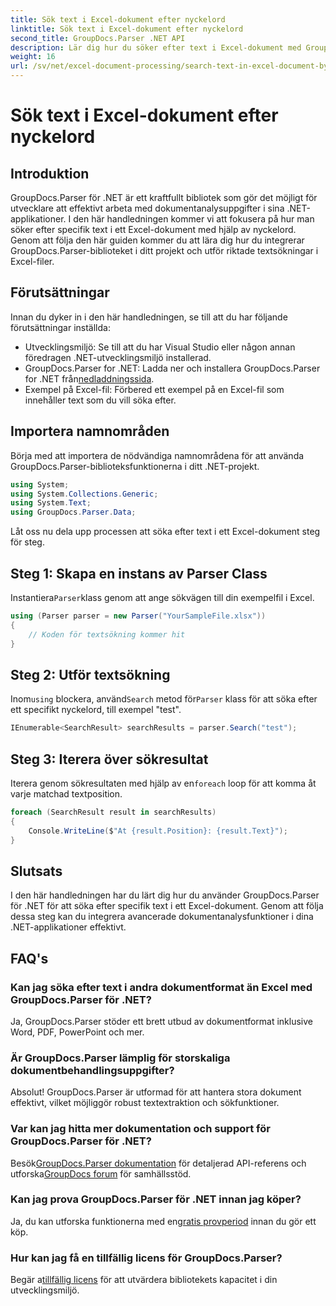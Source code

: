 ```yaml
---
title: Sök text i Excel-dokument efter nyckelord
linktitle: Sök text i Excel-dokument efter nyckelord
second_title: GroupDocs.Parser .NET API
description: Lär dig hur du söker efter text i Excel-dokument med GroupDocs.Parser för .NET. Integrera avancerade textsökningsfunktioner i dina .NET-applikationer.
weight: 16
url: /sv/net/excel-document-processing/search-text-in-excel-document-by-keyword/
---
```


# Sök text i Excel-dokument efter nyckelord

## Introduktion
GroupDocs.Parser för .NET är ett kraftfullt bibliotek som gör det möjligt för utvecklare att effektivt arbeta med dokumentanalysuppgifter i sina .NET-applikationer. I den här handledningen kommer vi att fokusera på hur man söker efter specifik text i ett Excel-dokument med hjälp av nyckelord. Genom att följa den här guiden kommer du att lära dig hur du integrerar GroupDocs.Parser-biblioteket i ditt projekt och utför riktade textsökningar i Excel-filer.
## Förutsättningar
Innan du dyker in i den här handledningen, se till att du har följande förutsättningar inställda:
- Utvecklingsmiljö: Se till att du har Visual Studio eller någon annan föredragen .NET-utvecklingsmiljö installerad.
-  GroupDocs.Parser for .NET: Ladda ner och installera GroupDocs.Parser for .NET från[nedladdningssida](https://releases.groupdocs.com/parser/net/).
- Exempel på Excel-fil: Förbered ett exempel på en Excel-fil som innehåller text som du vill söka efter.

## Importera namnområden
Börja med att importera de nödvändiga namnområdena för att använda GroupDocs.Parser-biblioteksfunktionerna i ditt .NET-projekt.
```csharp
using System;
using System.Collections.Generic;
using System.Text;
using GroupDocs.Parser.Data;
```

Låt oss nu dela upp processen att söka efter text i ett Excel-dokument steg för steg.
## Steg 1: Skapa en instans av Parser Class
 Instantiera`Parser`klass genom att ange sökvägen till din exempelfil i Excel.
```csharp
using (Parser parser = new Parser("YourSampleFile.xlsx"))
{
    // Koden för textsökning kommer hit
}
```
## Steg 2: Utför textsökning
 Inom`using` blockera, använd`Search` metod för`Parser` klass för att söka efter ett specifikt nyckelord, till exempel "test".
```csharp
IEnumerable<SearchResult> searchResults = parser.Search("test");
```
## Steg 3: Iterera över sökresultat
 Iterera genom sökresultaten med hjälp av en`foreach` loop för att komma åt varje matchad textposition.
```csharp
foreach (SearchResult result in searchResults)
{
    Console.WriteLine($"At {result.Position}: {result.Text}");
}
```

## Slutsats
I den här handledningen har du lärt dig hur du använder GroupDocs.Parser för .NET för att söka efter specifik text i ett Excel-dokument. Genom att följa dessa steg kan du integrera avancerade dokumentanalysfunktioner i dina .NET-applikationer effektivt.

## FAQ's
### Kan jag söka efter text i andra dokumentformat än Excel med GroupDocs.Parser för .NET?
Ja, GroupDocs.Parser stöder ett brett utbud av dokumentformat inklusive Word, PDF, PowerPoint och mer.
### Är GroupDocs.Parser lämplig för storskaliga dokumentbehandlingsuppgifter?
Absolut! GroupDocs.Parser är utformad för att hantera stora dokument effektivt, vilket möjliggör robust textextraktion och sökfunktioner.
### Var kan jag hitta mer dokumentation och support för GroupDocs.Parser för .NET?
 Besök[GroupDocs.Parser dokumentation](https://tutorials.groupdocs.com/parser/net/) för detaljerad API-referens och utforska[GroupDocs forum](https://forum.groupdocs.com/c/parser/17) för samhällsstöd.
### Kan jag prova GroupDocs.Parser för .NET innan jag köper?
 Ja, du kan utforska funktionerna med en[gratis provperiod](https://releases.groupdocs.com/) innan du gör ett köp.
### Hur kan jag få en tillfällig licens för GroupDocs.Parser?
 Begär a[tillfällig licens](https://purchase.groupdocs.com/temporary-license/) för att utvärdera bibliotekets kapacitet i din utvecklingsmiljö.